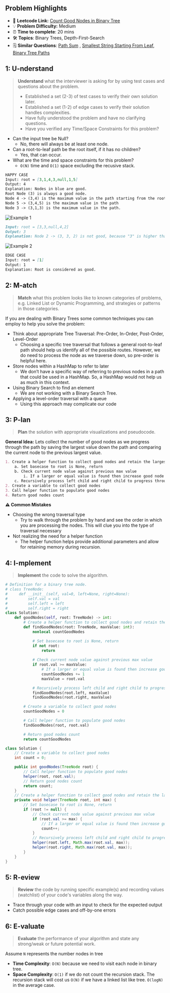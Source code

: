 ## Problem Highlights

* 🔗 **Leetcode Link:** [Count Good Nodes in Binary Tree](https://leetcode.com/problems/count-good-nodes-in-binary-tree/) 
* 💡 **Problem Difficulty:** Medium
* ⏰ **Time to complete**: 20 mins
* 🛠️ **Topics**: Binary Trees, Depth-First-Search
* 🗒️ **Similar Questions**: [Path Sum](https://leetcode.com/problems/path-sum/) , [Smallest String Starting From Leaf](https://leetcode.com/problems/smallest-string-starting-from-leaf/), [Binary Tree Paths](https://leetcode.com/problems/binary-tree-paths/) 
    
## 1: U-nderstand
 
> **Understand** what the interviewer is asking for by using test cases and questions about the problem.
> 
> - Established a set (2-3) of test cases to verify their own solution later.
> - Established a set (1-2) of edge cases to verify their solution handles complexities.
> - Have fully understood the problem and have no clarifying questions.
> - Have you verified any Time/Space Constraints for this problem?

- Can the input tree be Null?
  - No, there will always be at least one node.
- Can a root-to-leaf path be the root itself, if it has no children?
  - Yes, that can occur.
- What are the time and space constraints for this problem?
    - `O(N)` time and `O(1)` space excluding the recusive stack.

```markdown
HAPPY CASE
Input: root = [3,1,4,3,null,1,5]
Output: 4
Explanation: Nodes in blue are good.
Root Node (3) is always a good node.
Node 4 -> (3,4) is the maximum value in the path starting from the root.
Node 5 -> (3,4,5) is the maximum value in the path
Node 3 -> (3,1,3) is the maximum value in the path.
```

![Example 1 ](https://assets.leetcode.com/uploads/2020/04/02/test_sample_1.png)

```markdown
Input: root = [3,3,null,4,2]
Output: 3
Explanation: Node 2 -> (3, 3, 2) is not good, because "3" is higher than it.
```

![Example 2 ](https://assets.leetcode.com/uploads/2020/04/02/test_sample_2.png)

```markdown
EDGE CASE 
Input: root = [1]
Output: 1
Explanation: Root is considered as good.
```   
    
## 2: M-atch

> **Match** what this problem looks like to known categories of problems, e.g. Linked List or Dynamic Programming, and strategies or patterns in those categories.

If you are dealing with Binary Trees some common techniques you can employ to help you solve the problem:

- Think about appropriate Tree Traversal: Pre-Order, In-Order, Post-Order, Level-Order
    - Choosing a specific tree traversal that follows a general root-to-leaf path should help us identify all of the possible routes. However, we do need to process the node as we traverse down, so pre-order is helpful here.
- Store nodes within a HashMap to refer to later
    - We don’t have a specific way of referring to previous nodes in a path that could be used in a HashMap. So, a HashMap would not help us as much in this context.
- Using Binary Search to find an element
    - We are not working with a Binary Search Tree. 
- Applying a level-order traversal with a queue
    - Using this approach may complicate our code

## 3: P-lan

> **Plan** the solution with appropriate visualizations and pseudocode.

**General Idea:** Lets collect the number of good nodes as we progress through the path by saving the largest value down the path and comparing the current node to the previous largest value.

```markdown
1. Create a helper function to collect good nodes and retain the largest value down the path
    a. Set basecase to root is None, return
    b. Check current node value against previous max value
        i. If a larger or equal value is found then increase good node count and set new max value
    c. Recursively process left child and right child to progress through the tree
2. Create a variable to collect good nodes
3. Call helper function to populate good nodes
4. Return good nodes count
```

**⚠️ Common Mistakes**
- Choosing the wrong traversal type
    - Try to walk through the problem by hand and see the order in which you are processing the nodes. This will clue you into the type of traversal necessary
- Not realizing the need for a helper function
    - The helper function helps provide additional parameters and allow for retaining memory during recursion.

## 4: I-mplement

> **Implement** the code to solve the algorithm.

```python
# Definition for a binary tree node.
# class TreeNode:
#     def __init__(self, val=0, left=None, right=None):
#         self.val = val
#         self.left = left
#         self.right = right
class Solution:
    def goodNodes(self, root: TreeNode) -> int:
        # Create a helper function to collect good nodes and retain the largest value down the path
        def findGoodNodes(root: TreeNode, maxValue: int):
            nonlocal countGoodNodes

            # Set basecase to root is None, return
            if not root:
                return 
            
            # Check current node value against previous max value
            if root.val >= maxValue:
                # If a larger or equal value is found then increase good node count and set new max value
                countGoodNodes += 1
                maxValue = root.val

            # Recursively process left child and right child to progress through the tree
            findGoodNodes(root.left, maxValue)
            findGoodNodes(root.right, maxValue)

        # Create a variable to collect good nodes
        countGoodNodes = 0

        # Call helper function to populate good nodes
        findGoodNodes(root, root.val)

        # Return good nodes count
        return countGoodNodes
```
```java
class Solution {
    // Create a variable to collect good nodes
    int count = 0; 

    public int goodNodes(TreeNode root) {
        // Call helper function to populate good nodes
        helper(root, root.val);
        // Return good nodes count
        return count; 
    }
    // Create a helper function to collect good nodes and retain the largest value down the path
    private void helper(TreeNode root, int max) {
        // Set basecase to root is None, return
        if (root != null) {
            // Check current node value against previous max value
            if (root.val >= max) { 
                // If a larger or equal value is found then increase good node count and set new max value
                count++; 
            }
            // Recursively process left child and right child to progress through the tree
            helper(root.left, Math.max(root.val, max)); 
            helper(root.right, Math.max(root.val, max)); 
        }
    }
}
```

## 5: R-eview

> **Review** the code by running specific example(s) and recording values (watchlist) of your code's variables along the way.

- Trace through your code with an input to check for the expected output
- Catch possible edge cases and off-by-one errors

## 6: E-valuate

> **Evaluate** the performance of your algorithm and state any strong/weak or future potential work.

Assume `N` represents the number nodes in tree
    
* **Time Complexity**: `O(N)` because we need to visit each node in binary tree.
* **Space Complexity**: `O(1)` if we do not count the recursion stack. The recursion stack will cost us `O(N)` if we have a linked list like tree. `O(logN)` in the average case.
  